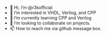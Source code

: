- 👋 Hi, I’m @r3kofficial
- 👀 I’m interested in VHDL, Verilog, and CPP
- 🌱 I’m currently learning CPP and Verilog
- 💞️ I’m looking to collaborate on projects.
- 📫 How to reach me via github message box.

<!---
r3kofficial/r3kofficial is a ✨ special ✨ repository because its `README.md` (this file) appears on your GitHub profile.
You can click the Preview link to take a look at your changes.
--->
